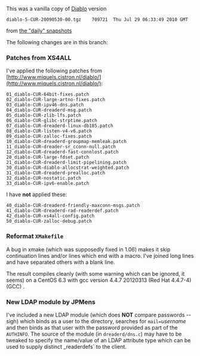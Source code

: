
This was a vanilla copy of [Diablo](http://www.openusenet.org/diablo/) version 

```
diablo-5-CUR-20090530-00.tgz	709721	Thu Jul 29 06:33:49 2010 GMT
```

from [the "daily" snapshots](http://www.openusenet.org/diablo/download/snapshots)

The following changes are in this branch:

### Patches from XS4ALL

I've applied the following patches from [http://www.miquels.cistron.nl/diablo/](http://www.miquels.cistron.nl/diablo/):

```
01_diablo-CUR-64bit-fixes.patch
02_diablo-CUR-large-artno-fixes.patch
03_diablo-CUR-ipv46-dns.patch
04_diablo-CUR-dreaderd-msg.patch
05_diablo-CUR-zlib-lfs.patch
06_diablo-CUR-glibc-strptime.patch
07_diablo-CUR-dreaderd-linux-db185.patch
08_diablo-CUR-listen-v4-v6.patch
09_diablo-CUR-zalloc-fixes.patch
10_diablo-CUR-dreaderd-groupmap-memleak.patch
11_diablo-CUR-dreader-sr_cconn-null.patch
12_diablo-CUR-dreaderd-fast-connlost.patch
20_diablo-CUR-large-fdset.patch
21_diablo-CUR-dreaderd-limit-pipelining.patch
30_diablo-CUR-diablo-allocstrat-weighted.patch
31_diablo-CUR-dreaderd-prealloc.patch
32_diablo-CUR-nostatic.patch
33_diablo-CUR-ipv6-enable.patch
```

I have **not** applied these:

```
40_diablo-CUR-dreaderd-friendly-maxconn-msgs.patch
41_diablo-CUR-dreaderd-rad-readerdef.patch
42_diablo-CUR-xs4all-config.patch
50_diablo-CUR-zalloc-debug.patch
```

### Reformat `XMakefile`

A bug in xmake (which was supposedly fixed in 1.06) makes it skip continuation lines and/or lines which end with a macro. I've joined long lines and have separated others with a blank line.

The result compiles cleanly (with some warning which can be ignored, it seems) on a CentOS 6.3 with
gcc version 4.4.7 20120313 (Red Hat 4.4.7-4) (GCC) .

### New LDAP module by JPMens

I've included a new LDAP module (which does **NOT** compare passwords -- sigh) which binds as a user to the directory, searches for `mail=`_username_ and then binds as that user with the password provided as part of the `AUTHINFO`. The source of the module (in `dreaderd/dns.c`) may have to be tweaked to specify the name/value of an LDAP attribute type which can be used to supply distinct _readerdefs` to the client.
